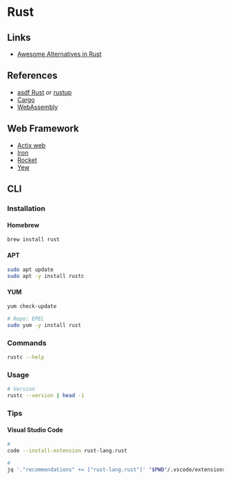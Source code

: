 # Rust

<!--
https://crates.io/

https://app.pluralsight.com/library/courses/fundamentals-rust/

https://github.com/codelabsab/foodify

https://linkedin.com/learning/rust-essential-training/learn-rust-programming

https://github.com/pat-St/cms-container/tree/master

https://benchmarksgame-team.pages.debian.net/benchmarksgame/fastest/rust.html

https://linkedin.com/learning/first-look-rust/welcome
https://pragprog.com/titles/hwrust/hands-on-rust/

https://dev.to/davidedelpapa/yew-tutorial-01-introduction-13ce
https://medium.com/swlh/building-a-front-app-with-rust-yes-you-can-and-yew-11e7835d768f
-->

## Links

- [Awesome Alternatives in Rust](https://github.com/TaKO8Ki/awesome-alternatives-in-rust)

## References

- [asdf Rust](/asdf/rust.md) or [rustup](/rustup.md)
- [Cargo](/cargo.md)
- [WebAssembly](/wasm.md)

## Web Framework

- [Actix web](https://github.com/actix/actix-web)
- [Iron](https://github.com/iron/iron)
- [Rocket](https://github.com/SergioBenitez/Rocket)
- [Yew](https://github.com/yewstack/yew)

## CLI

### Installation

#### Homebrew

```sh
brew install rust
```

#### APT

```sh
sudo apt update
sudo apt -y install rustc
```

#### YUM

```sh
yum check-update

# Repo: EPEL
sudo yum -y install rust
```

### Commands

```sh
rustc --help
```

### Usage

```sh
# Version
rustc --version | head -1
```

### Tips

#### Visual Studio Code

```sh
#
code --install-extension rust-lang.rust

#
jq '."recommendations" += ["rust-lang.rust"]' "$PWD"/.vscode/extensions.json | sponge "$PWD"/.vscode/extensions.json
```

<!--
"[rust]": {
  "editor.defaultFormatter": "rust-lang.rust-analyzer"
},
"rust-analyzer.procMacro.enable": true,
"rust-analyzer.diagnostics.experimental.enable": false
-->
